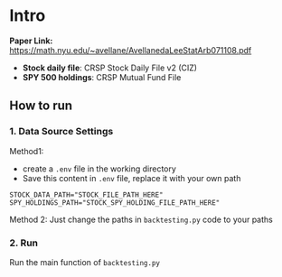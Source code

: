 # Intro

**Paper Link:** https://math.nyu.edu/~avellane/AvellanedaLeeStatArb071108.pdf
- **Stock daily file**: CRSP Stock Daily File v2 (CIZ)
- **SPY 500 holdings**: CRSP Mutual Fund File


## How to run

### 1. Data Source Settings
Method1: 
- create a `.env` file in the working directory
- Save this content in `.env` file, replace it with your own path
```angular2html
STOCK_DATA_PATH="STOCK_FILE_PATH_HERE"
SPY_HOLDINGS_PATH="STOCK_SPY_HOLDING_FILE_PATH_HERE"
```
Method 2:
Just change the paths in `backtesting.py` code to your paths

### 2. Run
Run the main function of `backtesting.py`
